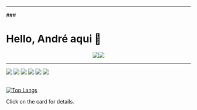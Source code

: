 <hr>
### <h1>Hello, André aqui 👋</h1>
<div style="display: flex; align-items: center; justify-content: center;">
  <a href="https://www.instagram.com/andrejue" target="_blank">
    <img src="https://img.shields.io/badge/Instagram-E4405F?style=for-the-badge&logo=instagram&logoColor=white" >
  </a>
  <a href="https://www.linkedin.com/in/andrejue/" target="_blank">
    <img src="https://img.shields.io/badge/LinkedIn-0077B5?style=for-the-badge&logo=linkedin&logoColor=white" >
  </a>
</div>
<hr>
<div>
  <img src="https://img.shields.io/badge/HTML5-E34F26?style=for-the-badge&logo=html5&logoColor=white"> 
  <img src="https://img.shields.io/badge/CSS3-1572B6?style=for-the-badge&logo=css3&logoColor=white"> 
  <img src="https://img.shields.io/badge/JavaScript-F7DF1E?style=for-the-badge&logo=javascript&logoColor=black"> 
  <img src="https://img.shields.io/badge/React-20232A?style=for-the-badge&logo=react&logoColor=61DAFB"> 
  <img src="https://img.shields.io/badge/Redux-593D88?style=for-the-badge&logo=redux&logoColor=white"> 
  <img src="https://img.shields.io/badge/React_Router-CA4245?style=for-the-badge&logo=react-router&logoColor=white"> 
</div>

<br>

[![Top Langs](https://github-readme-stats.vercel.app/api/top-langs/?username=andrejue&layout=compact&theme=transparent)](https://www.youtube.com/watch?v=dQw4w9WgXcQ&pp=ygUXbmV2ZXIgZ29ubmEgZ2l2ZSB5b3UgdXA%3D)

Click on the card for details.
